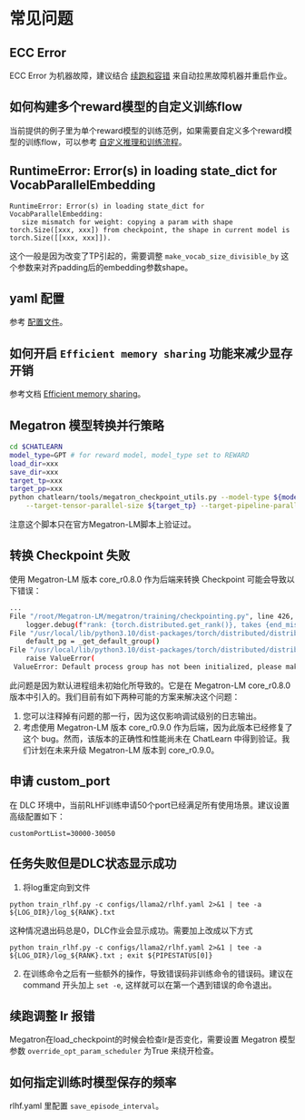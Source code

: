 # 常见问题

## ECC Error

ECC Error 为机器故障，建议结合 [续跑和容错](tutorial/continue_train.md) 来自动拉黑故障机器并重启作业。

## 如何构建多个reward模型的自定义训练flow

当前提供的例子里为单个reward模型的训练范例，如果需要自定义多个reward模型的训练flow，可以参考 [自定义推理和训练流程](tutorial/custom_model_flow.md)。

## RuntimeError: Error(s) in loading state_dict for VocabParallelEmbedding

```
RuntimeError: Error(s) in loading state_dict for VocabParallelEmbedding:
   size mismatch for weight: copying a param with shape torch.Size([xxx, xxx]) from checkpoint, the shape in current model is torch.Size([[xxx, xxx]]).
```
这个一般是因为改变了TP引起的，需要调整 `make_vocab_size_divisible_by` 这个参数来对齐padding后的embedding参数shape。

## yaml 配置

参考 [配置文件](config_yaml.md)。

## 如何开启 `Efficient memory sharing` 功能来减少显存开销

参考文档 [Efficient memory sharing](tutorial/ems.md)。

## Megatron 模型转换并行策略

```bash
cd $CHATLEARN
model_type=GPT # for reward model, model_type set to REWARD
load_dir=xxx
save_dir=xxx
target_tp=xxx
target_pp=xxx
python chatlearn/tools/megatron_checkpoint_utils.py --model-type ${model_type} --load-dir ${load_dir} --save-dir ${save_dir} \
    --target-tensor-parallel-size ${target_tp} --target-pipeline-parallel-size ${target_pp}
```

注意这个脚本只在官方Megatron-LM脚本上验证过。

## 转换 Checkpoint 失败
使用 Megatron-LM 版本 core_r0.8.0 作为后端来转换 Checkpoint 可能会导致以下错误：

```bash
...
File "/root/Megatron-LM/megatron/training/checkpointing.py", line 426, in save_checkpoint
    logger.debug(f"rank: {torch.distributed.get_rank()}, takes {end_misc - start_misc} to finalize ckpt save ")
File "/usr/local/lib/python3.10/dist-packages/torch/distributed/distributed_c10d.py", line 1779, in get_rank
    default_pg = _get_default_group()
File "/usr/local/lib/python3.10/dist-packages/torch/distributed/distributed_c10d.py", line 1001, in _get_default_group
    raise ValueError(
 ValueError: Default process group has not been initialized, please make sure to call init_process_group.
```

此问题是因为默认进程组未初始化所导致的。它是在 Megatron-LM core_r0.8.0 版本中引入的。我们目前有如下两种可能的方案来解决这个问题：

1. 您可以注释掉有问题的那一行，因为这仅影响调试级别的日志输出。
2. 考虑使用 Megatron-LM 版本 core_r0.9.0 作为后端，因为此版本已经修复了这个 bug。然而，该版本的正确性和性能尚未在 ChatLearn 中得到验证。我们计划在未来升级 Megatron-LM 版本到 core_r0.9.0。

## 申请 custom_port

在 DLC 环境中，当前RLHF训练申请50个port已经满足所有使用场景。建议设置高级配置如下：

```
customPortList=30000-30050
```

## 任务失败但是DLC状态显示成功

1. 将log重定向到文件

```
python train_rlhf.py -c configs/llama2/rlhf.yaml 2>&1 | tee -a ${LOG_DIR}/log_${RANK}.txt
```

这种情况退出码总是0，DLC作业会显示成功。需要加上改成以下方式

```
python train_rlhf.py -c configs/llama2/rlhf.yaml 2>&1 | tee -a ${LOG_DIR}/log_${RANK}.txt ; exit ${PIPESTATUS[0]}
```

2. 在训练命令之后有一些额外的操作，导致错误码非训练命令的错误码。建议在 command 开头加上 `set -e`, 这样就可以在第一个遇到错误的命令退出。

## 续跑调整 lr 报错

Megatron在load_checkpoint的时候会检查lr是否变化，需要设置 Megatron 模型参数 `override_opt_param_scheduler` 为True 来绕开检查。

## 如何指定训练时模型保存的频率

rlhf.yaml 里配置  `save_episode_interval`。
